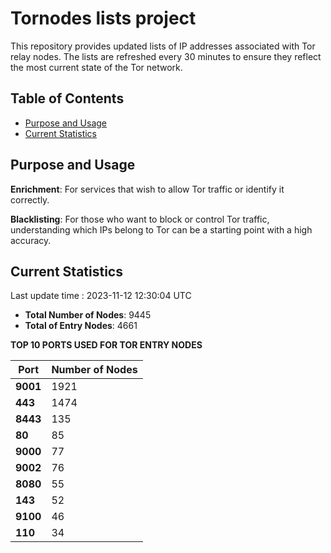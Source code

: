 # Tornodes lists project

This repository provides updated lists of IP addresses associated with Tor relay nodes. The lists are refreshed every 30 minutes to ensure they reflect the most current state of the Tor network.

## Table of Contents

- [Purpose and Usage](#purpose-and-usage)
- [Current Statistics](#current-statistics)


## Purpose and Usage

**Enrichment**: For services that wish to allow Tor traffic or identify it correctly.

**Blacklisting**: For those who want to block or control Tor traffic, understanding which IPs belong to Tor can be a starting point with a high accuracy.

## Current Statistics

Last update time : 2023-11-12 12:30:04 UTC

- **Total Number of Nodes**: 9445
- **Total of Entry Nodes**: 4661

**TOP 10 PORTS USED FOR TOR ENTRY NODES**

| **Port** | **Number of Nodes** |
|------|-----------------|
| **9001**   | 1921  |
| **443**   | 1474  |
| **8443**   | 135  |
| **80**   | 85  |
| **9000**   | 77  |
| **9002**   | 76  |
| **8080**   | 55  |
| **143**   | 52  |
| **9100**   | 46  |
| **110**   | 34  |

